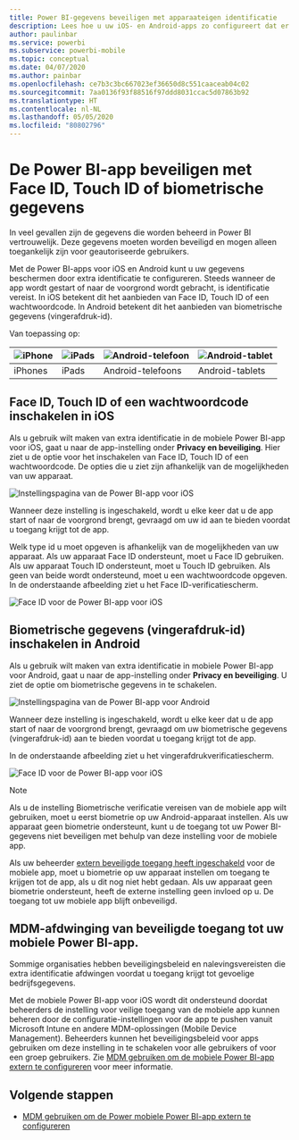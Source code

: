```yaml
---
title: Power BI-gegevens beveiligen met apparaateigen identificatie
description: Lees hoe u uw iOS- en Android-apps zo configureert dat er aanvullende identificatie wordt vereist voordat u toegang krijgt tot uw Power BI-gegevens
author: paulinbar
ms.service: powerbi
ms.subservice: powerbi-mobile
ms.topic: conceptual
ms.date: 04/07/2020
ms.author: painbar
ms.openlocfilehash: ce7b3c3bc667023ef36650d8c551caaceab04c02
ms.sourcegitcommit: 7aa0136f93f88516f97ddd8031ccac5d07863b92
ms.translationtype: HT
ms.contentlocale: nl-NL
ms.lasthandoff: 05/05/2020
ms.locfileid: "80802796"
---
```

# <a name="protect-power-bi-app-with-face-id-touch-id-passcode-or-biometric-data"></a>De Power BI-app beveiligen met Face ID, Touch ID of biometrische gegevens 

In veel gevallen zijn de gegevens die worden beheerd in Power BI vertrouwelijk. Deze gegevens moeten worden beveiligd en mogen alleen toegankelijk zijn voor geautoriseerde gebruikers. 

Met de Power BI-apps voor iOS en Android kunt u uw gegevens beschermen door extra identificatie te configureren. Steeds wanneer de app wordt gestart of naar de voorgrond wordt gebracht, is identificatie vereist. In iOS betekent dit het aanbieden van Face ID, Touch ID of een wachtwoordcode. In Android betekent dit het aanbieden van biometrische gegevens (vingerafdruk-id).

Van toepassing op:

| ![iPhone](./media/mobile-native-secure-access/ios-logo-40-px.png) | ![iPads](./media/mobile-native-secure-access/ios-logo-40-px.png) | ![Android-telefoon](././media/mobile-native-secure-access/android-logo-40-px.png) | ![Android-tablet](././media/mobile-native-secure-access/android-logo-40-px.png) |
|:--- |:--- |:--- |:--- |
|iPhones |iPads |Android-telefoons |Android-tablets |

## <a name="turn-on-face-id-touch-id-or-passcode-on-ios"></a>Face ID, Touch ID of een wachtwoordcode inschakelen in iOS

Als u gebruik wilt maken van extra identificatie in de mobiele Power BI-app voor iOS, gaat u naar de app-instelling onder **Privacy en beveiliging**. Hier ziet u de optie voor het inschakelen van Face ID, Touch ID of een wachtwoordcode. De opties die u ziet zijn afhankelijk van de mogelijkheden van uw apparaat.

![Instellingspagina van de Power BI-app voor iOS](./media/mobile-native-secure-access/mobile-ios-native-secured-setting.png)

Wanneer deze instelling is ingeschakeld, wordt u elke keer dat u de app start of naar de voorgrond brengt, gevraagd om uw id aan te bieden voordat u toegang krijgt tot de app.

Welk type id u moet opgeven is afhankelijk van de mogelijkheden van uw apparaat. Als uw apparaat Face ID ondersteunt, moet u Face ID gebruiken. Als uw apparaat Touch ID ondersteunt, moet u Touch ID gebruiken. Als geen van beide wordt ondersteund, moet u een wachtwoordcode opgeven. In de onderstaande afbeelding ziet u het Face ID-verificatiescherm.

![Face ID voor de Power BI-app voor iOS](./media/mobile-native-secure-access/mobile-ios-native-secured-faceid.png)

## <a name="turn-on-biometric-data-fingerprint-id-on-android"></a>Biometrische gegevens (vingerafdruk-id) inschakelen in Android

Als u gebruik wilt maken van extra identificatie in mobiele Power BI-app voor Android, gaat u naar de app-instelling onder **Privacy en beveiliging**. U ziet de optie om biometrische gegevens in te schakelen.

![Instellingspagina van de Power BI-app voor Android](./media/mobile-native-secure-access/mobile-android-native-secured-setting.png)

Wanneer deze instelling is ingeschakeld, wordt u elke keer dat u de app start of naar de voorgrond brengt, gevraagd om uw biometrische gegevens (vingerafdruk-id) aan te bieden voordat u toegang krijgt tot de app.

In de onderstaande afbeelding ziet u het vingerafdrukverificatiescherm.

![Face ID voor de Power BI-app voor iOS](./media/mobile-native-secure-access/mobile-android-native-secured-fingerprint-id.png)

>[!NOTE]
>Als u de instelling Biometrische verificatie vereisen van de mobiele app wilt gebruiken, moet u eerst biometrie op uw Android-apparaat instellen. Als uw apparaat geen biometrie ondersteunt, kunt u de toegang tot uw Power BI-gegevens niet beveiligen met behulp van deze instelling voor de mobiele app.
>
>Als uw beheerder [extern beveiligde toegang heeft ingeschakeld](#mdm-enforcement-of-secure-access-to-your-power-bi-mobile-app) voor de mobiele app, moet u biometrie op uw apparaat instellen om toegang te krijgen tot de app, als u dit nog niet hebt gedaan. Als uw apparaat geen biometrie ondersteunt, heeft de externe instelling geen invloed op u. De toegang tot uw mobiele app blijft onbeveiligd.

## <a name="mdm-enforcement-of-secure-access-to-your-power-bi-mobile-app"></a>MDM-afdwinging van beveiligde toegang tot uw mobiele Power BI-app.

Sommige organisaties hebben beveiligingsbeleid en nalevingsvereisten die extra identificatie afdwingen voordat u toegang krijgt tot gevoelige bedrijfsgegevens.

Met de mobiele Power BI-app voor iOS wordt dit ondersteund doordat beheerders de instelling voor veilige toegang van de mobiele app kunnen beheren door de configuratie-instellingen voor de app te pushen vanuit Microsoft Intune en andere MDM-oplossingen (Mobile Device Management). Beheerders kunnen het beveiligingsbeleid voor apps gebruiken om deze instelling in te schakelen voor alle gebruikers of voor een groep gebruikers. Zie [MDM gebruiken om de mobiele Power BI-app extern te configureren](mobile-app-configuration.md#data-protection-settings-ios-and-android) voor meer informatie.

## <a name="next-steps"></a>Volgende stappen
* [MDM gebruiken om de Power mobiele Power BI-app extern te configureren](mobile-app-configuration.md)
